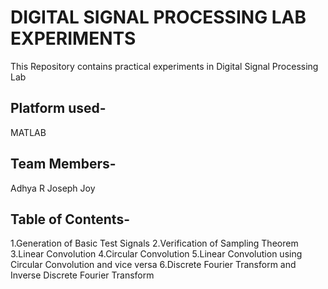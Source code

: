 # DIGITAL SIGNAL PROCESSING LAB EXPERIMENTS
This Repository contains practical experiments in Digital Signal Processing Lab
## Platform used-
MATLAB
## Team Members-
 Adhya R
 Joseph Joy
## Table of Contents-
1.Generation of Basic Test Signals
2.Verification of Sampling Theorem
3.Linear Convolution
4.Circular Convolution
5.Linear Convolution using Circular Convolution and vice versa
6.Discrete Fourier Transform and Inverse Discrete Fourier Transform
